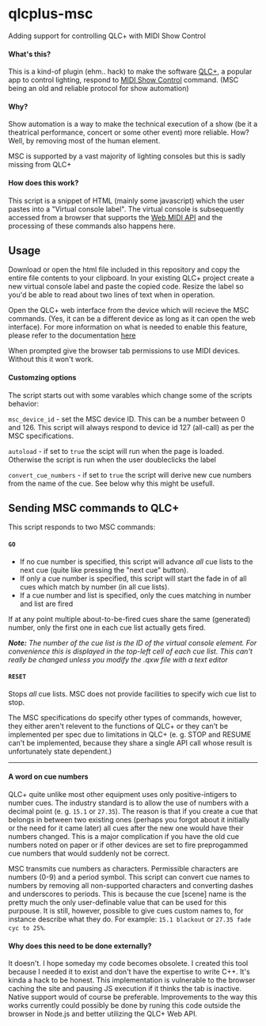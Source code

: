 # qlcplus-msc
Adding support for controlling QLC+ with MIDI Show Control

#### What's this?

This is a kind-of plugin (ehm.. hack) to make the software [QLC+](https://www.qlcplus.org/), a popular app to control lighting, respond to [MIDI Show Control](https://en.wikipedia.org/wiki/MIDI_Show_Control) command. (MSC being an old and reliable protocol for show automation)

#### Why?

Show automation is a way to make the technical execution of a show (be it a theatrical performance, concert or some other event) more reliable. How? Well, by removing most of the human element.

MSC is supported by a vast majority of lighting consoles but this is sadly missing from QLC+

#### How does this work?

This script is a snippet of HTML (mainly some javascript) which the user pastes into a "Virtual console label". The virtual console is subsequently accessed from a browser that supports the [Web MIDI API](https://caniuse.com/midi) and the processing of these commands also happens here.

## Usage

Download or open the html file included in this repository and copy the entire file contents to your clipboard. In your existing QLC+ project create a new virtual console label and paste the copied code. Resize the label so you'd be able to read about two lines of text when in operation.

Open the QLC+ web interface from the device which will recieve the MSC commands. (Yes, it can be a different device as long as it can open the web interface). For more information on what is needed to enable this feature, please refer to the documentation [here](https://www.qlcplus.org/docs/html_en_EN/webinterface.html)

When prompted give the browser tab permissions to use MIDI devices. Without this it won't work.

#### Customzing options

The script starts out with some varables which change some of the scripts behavior:

`msc_device_id` - set the MSC device ID. This can be a number between 0 and 126. This script will always respond to device id 127 (all-call) as per the MSC specifications.

`autoload` - if set to `true` the scipt will run when the page is loaded. Otherwise the script is run when the user doubleclicks the label

`convert_cue_numbers` - if set to `true` the script will derive new cue numbers from the name of the cue. See below why this might be usefull.

## Sending MSC commands to QLC+

This script responds to two MSC commands:

#### `GO`

- If no cue number is specified, this script will advance *all* cue lists to the next cue (quite like pressing the "next cue" button).
- If only a cue number is specified, this script will start the fade in of all cues which match by number (in all cue lists).
- If a cue number and list is specified, only the cues matching in number and list are fired

If at any point multiple about-to-be-fired cues share the same (generated) number, only the first one in each cue list actually gets fired.

***Note:** The number of the cue list is the ID of the virtual console element. For convenience this is displayed in the top-left cell of each cue list. This can't really be changed unless you modify the .qxw file with a text editor*

#### `RESET`

Stops *all* cue lists. MSC does not provide facilities to specify wich cue list to stop.

The MSC specifications do specify other types of commands, however, they either aren't relevent to the functions of QLC+ or they can't be implemented per spec due to limitations in QLC+ (e. g. STOP and RESUME can't be implemented, because they share a single API call whose result is unfortunately state dependent.)

---

#### A word on cue numbers

QLC+ quite unlike most other equipment uses only positive-intigers to number cues. The industry standard is to allow the use of numbers with a decimal point (e. g. `15.1` or `27.35`). The reason is that if you create a cue that belongs in between two existing ones (perhaps you forgot about it initially or the need for it came later) all cues after the new one would have their numbers changed. This is a major complication if you have the old cue numbers noted on paper or if other devices are set to fire preprogammed cue numbers that would suddenly not be correct.

MSC transmits cue numbers as characters. Permissible characters are numbers (0-9) and a period symbol. This script can convert cue names to numbers by removing all non-supported characters and converting dashes and underscores to periods. This is because the cue \[scene\] name is the pretty much the only user-definable value that can be used for this purpouse. It is still, however, possible to give cues custom names to, for instance describe what they do. For example: `15.1 blackout` or `27.35 fade cyc to 25%`.

#### Why does this need to be done externally?

It doesn't. I hope someday my code becomes obsolete. I created this tool because I needed it to exist and don't have the expertise to write C++. It's kinda a hack to be honest. This implementation is vulnerable to the browser caching the site and pausing JS execution if it thinks the tab is inactive. Native support would of course be preferable. Improvements to the way this works currently could possibly be done by runing this code outside the browser in Node.js and better utilizing the QLC+ Web API.
